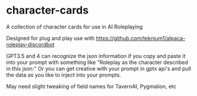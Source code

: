# character-cards
A collection of character cards for use in AI Roleplaying

Designed for plug and play use with https://github.com/teknium1/alpaca-roleplay-discordbot

GPT3.5 and 4 can recognize the json information if you copy and paste it into your prompt with something like "Roleplay as the character described in this json:"
Or you can get creative with your prompt in gptx api's and pull the data as you like to inject into your prompts.

May need slight tweaking of field names for TavernAI, Pygmalion, etc
